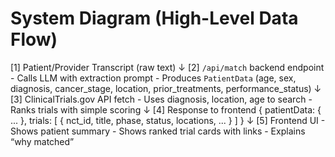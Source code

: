 # System Diagram (High-Level Data Flow)

[1] Patient/Provider Transcript (raw text)
    ↓
[2] `/api/match` backend endpoint
    - Calls LLM with extraction prompt
    - Produces `PatientData` (age, sex, diagnosis, cancer_stage, location, prior_treatments, performance_status)
    ↓
[3] ClinicalTrials.gov API fetch
    - Uses diagnosis, location, age to search
    - Ranks trials with simple scoring
    ↓
[4] Response to frontend
    {
      patientData: { ... },
      trials: [ { nct_id, title, phase, status, locations, ... } ]
    }
    ↓
[5] Frontend UI
    - Shows patient summary
    - Shows ranked trial cards with links
    - Explains “why matched”
